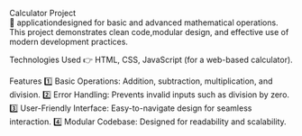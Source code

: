 Calculator Project                
🚀 applicationdesigned for basic and advanced mathematical operations. This project demonstrates clean code,modular design, and effective use of modern development practices.

Technologies Used                     👉 HTML, CSS, JavaScript (for a web-based calculator).

Features
1️⃣ Basic Operations: Addition, subtraction, multiplication, and division.
2️⃣ Error Handling: Prevents invalid inputs such as division by zero.
3️⃣ User-Friendly Interface: Easy-to-navigate design for seamless interaction.
4️⃣ Modular Codebase: Designed for readability and scalability.
